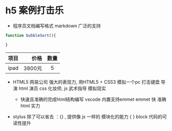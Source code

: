 # h5 案例打击乐

- 程序员文档编写格式 markdown 广泛的支持

``` javascript
function bubbleSort(){

}
```

| 项目 | 价格 | 数量 |
| :-------| --------:| :--: |
| ipad | 3800元 | 5 |


- HTML5  网易公司
  强大的表现力, 用HTML5 + CSS3 模拟一个pc 打击键盘
  导演 html 演员 css 化妆师, js 武术指导
  模拟现实
  - 快速且准确的完成html结构编写
  vscode 内置支持emmet
  emmet 快
  准确 html 实力

- stylus 除了可以省去 ：{} , 提供像
  js 一样的 模块化的能力 { } block
  代码的可读性提升

